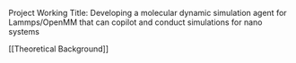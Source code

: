 Project Working Title: Developing a molecular dynamic simulation agent for Lammps/OpenMM that can copilot and conduct simulations for nano systems

[[Theoretical Background]]

